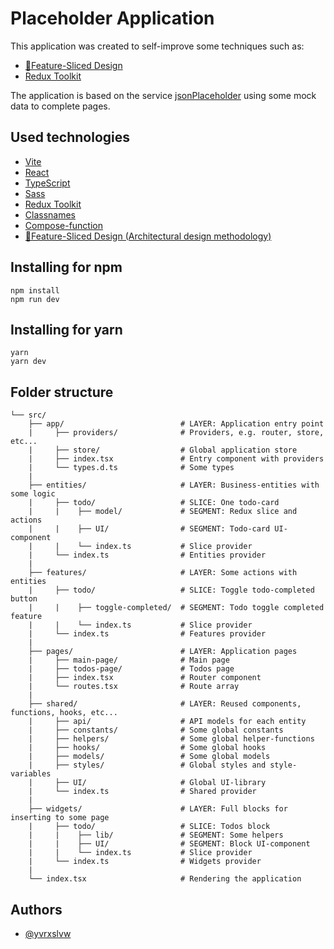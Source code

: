 # Placeholder Application

This application was created to self-improve some techniques such as:
* [🍰Feature-Sliced Design](https://feature-sliced.design)
* [Redux Toolkit](https://redux-toolkit.js.org)

The application is based on the service [jsonPlaceholder](https://jsonplaceholder.typicode.com) using some mock data to complete pages.

## Used technologies

* [Vite](https://vitejs.dev/)
* [React](https://es.react.dev/)
* [TypeScript](https://www.typescriptlang.org/)
* [Sass](https://sass-lang.com/)
* [Redux Toolkit](https://redux-toolkit.js.org)
* [Classnames](https://www.npmjs.com/package/classnames)
* [Compose-function](https://www.npmjs.com/package/compose-function)
* [🍰Feature-Sliced Design (Architectural design methodology)](https://feature-sliced.design)

## Installing for npm

```shell
npm install
npm run dev
```

## Installing for yarn

```shell
yarn
yarn dev
```

## Folder structure

```
└── src/
    ├── app/                          # LAYER: Application entry point
    |     ├── providers/              # Providers, e.g. router, store, etc...
    |     ├── store/                  # Global application store
    |     ├── index.tsx               # Entry component with providers
    |     └── types.d.ts              # Some types
    |
    ├── entities/                     # LAYER: Business-entities with some logic
    |     ├── todo/                   # SLICE: One todo-card
    |     |    ├── model/             # SEGMENT: Redux slice and actions
    |     |    ├── UI/                # SEGMENT: Todo-card UI-component
    |     |    └── index.ts           # Slice provider
    |     └── index.ts                # Entities provider
    |
    ├── features/                     # LAYER: Some actions with entities
    |     ├── todo/                   # SLICE: Toggle todo-completed button
    |     |    ├── toggle-completed/  # SEGMENT: Todo toggle completed feature
    |     |    └── index.ts           # Slice provider
    |     └── index.ts                # Features provider
    |
    ├── pages/                        # LAYER: Application pages
    |     ├── main-page/              # Main page
    |     ├── todos-page/             # Todos page
    |     ├── index.tsx               # Router component
    |     └── routes.tsx              # Route array
    |
    ├── shared/                       # LAYER: Reused components, functions, hooks, etc...
    |     ├── api/                    # API models for each entity
    |     ├── constants/              # Some global constants
    |     ├── helpers/                # Some global helper-functions
    |     ├── hooks/                  # Some global hooks
    |     ├── models/                 # Some global models
    |     ├── styles/                 # Global styles and style-variables
    |     ├── UI/                     # Global UI-library
    |     └── index.ts                # Shared provider
    |
    ├── widgets/                      # LAYER: Full blocks for inserting to some page
    |     ├── todo/                   # SLICE: Todos block
    |     |    ├── lib/               # SEGMENT: Some helpers
    |     |    ├── UI/                # SEGMENT: Block UI-component
    |     |    └── index.ts           # Slice provider
    |     └── index.ts                # Widgets provider
    |
    └── index.tsx                     # Rendering the application
```

## Authors

- [@yvrxslvw](https://github.com/yvrxslvw)
